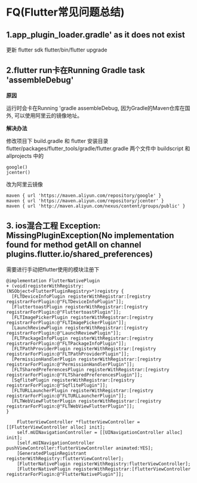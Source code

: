 # FQ(Flutter常见问题总结)

## 1.app_plugin_loader.gradle' as it does not exist

更新 flutter sdk flutter/bin/flutter upgrade


## 2.flutter run卡在Running Gradle task 'assembleDebug'
**原因**

运行时会卡在Running 'gradle assembleDebug, 因为Gradle的Maven仓库在国外, 可以使用阿里云的镜像地址。

**解决办法**

修改项目下 build.gradle 和 flutter 安装目录flutter/packages/flutter_tools/gradle/flutter.gradle 两个文件中 buildscript 和allprojects 中的


```
google()
jcenter()
```

改为阿里云镜像

```
maven { url 'https://maven.aliyun.com/repository/google' }
maven { url 'https://maven.aliyun.com/repository/jcenter' }
maven { url 'http://maven.aliyun.com/nexus/content/groups/public' }
```


## 3. ios混合工程 Exception: MissingPluginException(No implementation found for method getAll on channel plugins.flutter.io/shared_preferences)
需要进行手动把flutter使用的模块注册下
```
@implementation FlutterNativePlugin
+ (void)registerWithRegistry:(NSObject<FlutterPluginRegistry>*)registry {
  [FLTDeviceInfoPlugin registerWithRegistrar:[registry registrarForPlugin:@"FLTDeviceInfoPlugin"]];
  [FluttertoastPlugin registerWithRegistrar:[registry registrarForPlugin:@"FluttertoastPlugin"]];
  [FLTImagePickerPlugin registerWithRegistrar:[registry registrarForPlugin:@"FLTImagePickerPlugin"]];
  [LaunchReviewPlugin registerWithRegistrar:[registry registrarForPlugin:@"LaunchReviewPlugin"]];
  [FLTPackageInfoPlugin registerWithRegistrar:[registry registrarForPlugin:@"FLTPackageInfoPlugin"]];
  [FLTPathProviderPlugin registerWithRegistrar:[registry registrarForPlugin:@"FLTPathProviderPlugin"]];
  [PermissionHandlerPlugin registerWithRegistrar:[registry registrarForPlugin:@"PermissionHandlerPlugin"]];
  [FLTSharedPreferencesPlugin registerWithRegistrar:[registry registrarForPlugin:@"FLTSharedPreferencesPlugin"]];
  [SqflitePlugin registerWithRegistrar:[registry registrarForPlugin:@"SqflitePlugin"]];
  [FLTURLLauncherPlugin registerWithRegistrar:[registry registrarForPlugin:@"FLTURLLauncherPlugin"]];
  [FLTWebViewFlutterPlugin registerWithRegistrar:[registry registrarForPlugin:@"FLTWebViewFlutterPlugin"]];
}
```
```
    FlutterViewController *flutterViewController = [[FlutterViewController alloc] init];
    self.mUINavigationController = [[UINavigationController alloc] init];
    [self.mUINavigationController pushViewController:flutterViewController animated:YES];
    [GeneratedPluginRegistrant registerWithRegistry:flutterViewController];
    [FlutterNativePlugin registerWithRegistry:flutterViewController];
    [FlutterNativePlugin registerWithRegistrar:[flutterViewController registrarForPlugin:@"FlutterNativePlugin"]];
```

